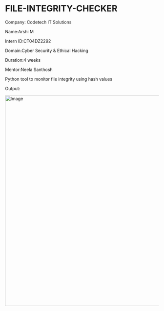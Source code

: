 # FILE-INTEGRITY-CHECKER
Company: Codetech IT Solutions

Name:Arshi M

Intern ID:CT04DZ2292

Domain:Cyber Security & Ethical Hacking

Duration:4 weeks

Mentor:Neela Santhosh

Python tool to monitor file integrity using hash values

Output:

<img width="1335" height="688" alt="Image" src="https://github.com/user-attachments/assets/d6021853-b48f-4f10-8785-28e50971c596" />
